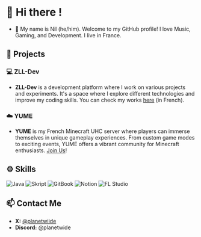 # 👋 Hi there !

- 🌱 My name is Nil (he/him). Welcome to my GitHub profile! I love Music, Gaming, and Development. I live in France.

## 👜 Projects

### 💻 ZLL-Dev

- **ZLL-Dev** is a development platform where I work on various projects and experiments. It's a space where I explore different technologies and improve my coding skills. You can check my works [here](https://zll-dev.gitbook.io/docs) (in French).

### ☁️ YUME

- **YUME** is my French Minecraft UHC server where players can immerse themselves in unique gameplay experiences. From custom game modes to exciting events, YUME offers a vibrant community for Minecraft enthusiasts. [Join Us](https://dsc.gg/yumeuhc)!

## ⚙️ Skills

![Java](https://img.shields.io/badge/Java-007396?style=for-the-badge&logo=java&logoColor=white)
![Skript](https://img.shields.io/badge/Skript-4EAA25?style=for-the-badge&logo=skript&logoColor=white)
![GitBook](https://img.shields.io/badge/GitBook-7B36AE?style=for-the-badge&logo=gitbook&logoColor=white)
![Notion](https://img.shields.io/badge/Notion-000000?style=for-the-badge&logo=notion&logoColor=white)
![FL Studio](https://img.shields.io/badge/FL_Studio-FF6600?style=for-the-badge&logo=flstudio&logoColor=white)

## 📫 Contact Me

- **X:** [@planetwiide](https://x.com/planetwiide)
- **Discord:** @planetwide
